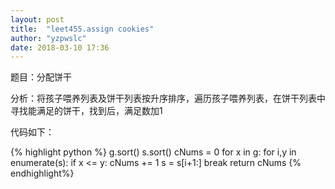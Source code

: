 ```yaml
---
layout: post
title:  "leet455.assign cookies"
author: "yzpwslc"
date: 2018-03-10 17:36
---
```


<p>题目：分配饼干</p>
<p>分析：将孩子喂养列表及饼干列表按升序排序，遍历孩子喂养列表，在饼干列表中寻找能满足的饼干，找到后，满足数加1</p>
<p>代码如下：</p>
{% highlight python %}
        g.sort()
        s.sort()
        cNums = 0
        for x in g:
            for i,y in enumerate(s):
                if x <= y:
                    cNums += 1
                    s = s[i+1:]
                    break
        return cNums
{% endhighlight%}

